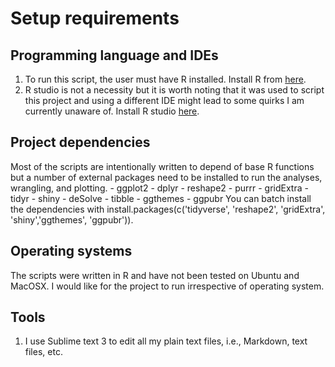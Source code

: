 # Setup requirements
## Programming language and IDEs
1. To run this script, the user must have R installed. Install R from [here](https://cran.r-project.org/bin/windows/base/). 
2. R studio is not a necessity but it is worth noting that it was used to script this project and using a different IDE might lead to some quirks I am currently unaware of. Install R studio [here](https://rstudio.com/products/rstudio/download/).

## Project dependencies
Most of the scripts are intentionally written to depend of base R functions but a number of external packages need to be installed to run the analyses, wrangling, and plotting.
    - ggplot2
    - dplyr
    - reshape2
    - purrr
    - gridExtra
    - tidyr
    - shiny
    - deSolve
    - tibble
    - ggthemes
    - ggpubr
You can batch install the dependencies with install.packages(c('tidyverse', 'reshape2', 'gridExtra', 'shiny','ggthemes', 'ggpubr')).

## Operating systems
The scripts were written in R and have not been tested on Ubuntu and MacOSX. I would like for the project to run irrespective of operating system.

## Tools
1. I use Sublime text 3 to edit all my plain text files, i.e., Markdown, text files, etc.